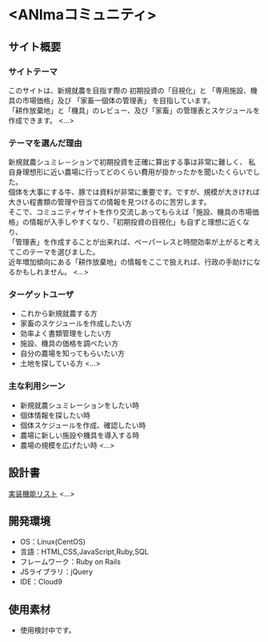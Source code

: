 # <ANImaコミュニティ>

## サイト概要
### サイトテーマ  
このサイトは、新規就農を目指す際の  初期投資の「目視化」と  「専用施設、機具の市場価格」及び  「家畜一個体の管理表」
を目指しています。  
「耕作放棄地」と「機具」のレビュー、及び「家畜」の管理表とスケジュールを作成できます。
<...>

### テーマを選んだ理由  
新規就農シュミレ－ションで初期投資を正確に算出する事は非常に難しく、
私自身理想形に近い農場に行ってどのくらい費用が掛かったかを聞いたくらいでした。  
個体を大事にする牛、豚では資料が非常に重要です。ですが、規模が大きければ大きい程書類の管理や目当ての情報を見つけるのに苦労します。  
そこで、コミュニティサイトを作り交流しあってもらえば「施設、機具の市場価格」の情報が入手しやすくなり、「初期投資の目視化」も自ずと理想に近くなり、  
「管理表」を作成することが出来れば、ペーパーレスと時間効率が上がると考えてこのテーマを選びました。  
近年増加傾向にある「耕作放棄地」の情報をここで扱えれば、行政の手助けになるかもしれません。
<...>

### ターゲットユーザ
- これから新規就農する方
- 家畜のスケジュールを作成したい方
- 効率よく書類管理をしたい方
- 施設、機具の価格を調べたい方
- 自分の農場を知ってもらいたい方
- 土地を探している方
<...>

### 主な利用シーン
- 新規就農シュミレーションをしたい時
- 個体情報を探したい時
- 個体スケジュールを作成、確認したい時
- 農場に新しい施設や機具を導入する時
- 農場の規模を広げたい時
<...>

## 設計書
[実装機能リスト](https://docs.google.com/spreadsheets/d/1DBKqry7cWvMAbALJFkkSlDiDaOCQH8aMoqPHrRGXcqg/edit#gid=1091086188)
<...>

## 開発環境
- OS：Linux(CentOS)
- 言語：HTML,CSS,JavaScript,Ruby,SQL
- フレームワーク：Ruby on Rails
- JSライブラリ：jQuery
- IDE：Cloud9

## 使用素材
- 使用検討中です。